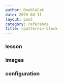 ```yaml
---
author: DoubleCat
date: 2025-04-11
layout: post
category: reference
title: <patterns> block
---
```


### lesson
### images
### configuration
